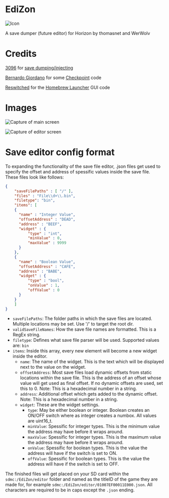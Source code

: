 # EdiZon
![Icon](https://raw.githubusercontent.com/thomasnet-mc/EdiZon/master/icon.jpg)

A save dumper (future editor) for Horizon by thomasnet and WerWolv

# Credits
[3096](https://github.com/3096) for [save dumping/injecting](https://github.com/3096/nut)

[Bernardo Giordano](https://github.com/BernardoGiordano) for some [Checkpoint](https://github.com/BernardoGiordano/Checkpoint) code

[Reswitched](https://reswitched.tech/) for the [Homebrew Launcher](https://github.com/switchbrew/nx-hbmenu) GUI code

# Images
![Capture of main screen](https://cdn.discordapp.com/attachments/445187205372313601/452783262868307979/2018060302561900-DB1426D1DFD034027CECDE9C2DD914B8.jpg)

![Capture of editor screen](https://i.imgur.com/z4orRi5.jpg)

# Save editor config format
To expanding the functionality of the save file editor, .json files get used to specify the offset and address of spessific values inside the save file. These files look like follows:

```json
{
	"saveFilePaths" : [ "/" ],
	"files" : "File\\d+\\.bin",
	"filetype": "bin",
	"items": [
	{
	  "name" : "Integer Value",
	  "offsetAddress" : "DEAD",
	  "address" : "BEEF",
	  "widget" : {
		  "type" : "int",
		  "minValue" : 0,
		  "maxValue" : 9999
	  }
	},
	{
	  "name" : "Boolean Value",
	  "offsetAddress" : "CAFE",
	  "address" : "BABE",
	  "widget" : {
		  "type" : "bool",
		  "onValue" : 1,
		  "offValue" : 0
	  }
	}
	]
}
```

- `saveFilePaths`: The folder paths in which the save files are located. Multiple locations may be set. Use '/' to target the root dir.
- `validSaveFileNames`: How the save file names are formatted. This is a RegEx string.
- `filetype`: Defines what save file parser will be used. Supported values are: `bin`
- `items`: Inside this array, every new element will become a new widget inside the editor.
  - `name`: The name of the widget. This is the text which will be displayed next to the value on the widget.
  - `offsetAddress`: Most save files load dynamic offsets from static locations within the save file. This is the address of an offset whose value will get used as final offset. If no dynamic offsets are used, set this to 0. Note: This is a hexadecimal number in a string.
  - `address`: Additional offset which gets added to the dynamic offset. Note: This is a hexadecimal number in a string.
  - `widget`: These are the widget settings.
    - `type`: May be either boolean or integer. Boolean creates an ON/OFF switch where as integer creates a numbox. All values are uint16_t.
    - `minValue`: Spessific for integer types. This is the minimum value the address may have before it wraps around.
    - `maxValue`: Spessific for integer types. This is the maximum value the address may have before it wraps around.
    - `onValue`: Spessific for boolean types. This is the value the address will have if the switch is set to ON.
    - `offValue`: Spessific for boolean types. This is the value the address will have if the switch is set to OFF.
   
The finished files will get placed on your SD card within the `sdmc:/EdiZon/editor` folder and named as the titleID of the game they are made for, for example `sdmc:/EdiZon/editor/01007EF00011E000.json`. All characters are required to be in caps except the `.json` ending.
